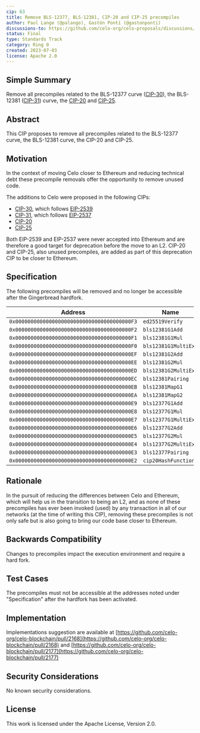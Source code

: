 ```yaml
---
cip: 63
title: Remove BLS-12377, BLS-12381, CIP-20 and CIP-25 precompiles
author: Paul Lange (@palango), Gastón Ponti (@gastonponti)
discussions-to: https://github.com/celo-org/celo-proposals/discussions/392
status: Final
type: Standards Track
category: Ring 0
created: 2023-07-03
license: Apache 2.0
---
```


## Simple Summary

Remove all precompiles related to the BLS-12377 curve ([CIP-30](https://github.com/celo-org/celo-proposals/blob/master/CIPs/cip-0030.md)), the BLS-12381 ([CIP-31](https://github.com/celo-org/celo-proposals/blob/master/CIPs/cip-0031.md)) curve, the [CIP-20](https://github.com/celo-org/celo-proposals/blob/master/CIPs/cip-0020.md) and [CIP-25](https://github.com/celo-org/celo-proposals/blob/master/CIPs/cip-0025.md).

## Abstract

This CIP proposes to remove all precompiles related to the BLS-12377 curve, the BLS-12381 curve, the CIP-20 and CIP-25.

## Motivation

In the context of moving Celo closer to Ethereum and reducing technical debt these precompile removals offer the opportunity to remove unused code.

The additions to Celo were proposed in the following CIPs:

- [CIP-30](https://github.com/celo-org/celo-proposals/blob/master/CIPs/cip-0030.md), which follows [EIP-2539](https://github.com/ethereum/EIPs/blob/master/EIPS/eip-2539.md)
- [CIP-31](https://github.com/celo-org/celo-proposals/blob/master/CIPs/cip-0031.md), which follows [EIP-2537](https://github.com/ethereum/EIPs/blob/master/EIPS/eip-2537.md)
- [CIP-20](https://github.com/celo-org/celo-proposals/blob/master/CIPs/cip-0020.md)
- [CIP-25](https://github.com/celo-org/celo-proposals/blob/master/CIPs/cip-0025.md)

Both EIP-2539 and EIP-2537 were never accepted into Ethereum and are therefore a good target for deprecation before the move to an L2. CIP-20 and CIP-25, also unused precompiles, are added as part of this deprecation CIP to be closer to Ethereum.

## Specification

The following precompiles will be removed and no longer be accessible after the Gingerbread hardfork.

| Address                                      | Name                 |
| -------                                      | ----                 |
| `0x00000000000000000000000000000000000000F3` | `ed25519Verify`      |
| `0x00000000000000000000000000000000000000F2` | `bls12381G1Add`      |
| `0x00000000000000000000000000000000000000F1` | `bls12381G1Mul`      |
| `0x00000000000000000000000000000000000000F0` | `bls12381G1MultiExp` |
| `0x00000000000000000000000000000000000000EF` | `bls12381G2Add`      |
| `0x00000000000000000000000000000000000000EE` | `bls12381G2Mul`      |
| `0x00000000000000000000000000000000000000ED` | `bls12381G2MultiExp` |
| `0x00000000000000000000000000000000000000EC` | `bls12381Pairing`    |
| `0x00000000000000000000000000000000000000EB` | `bls12381MapG1`      |
| `0x00000000000000000000000000000000000000EA` | `bls12381MapG2`      |
| `0x00000000000000000000000000000000000000E9` | `bls12377G1Add`      |
| `0x00000000000000000000000000000000000000E8` | `bls12377G1Mul`      |
| `0x00000000000000000000000000000000000000E7` | `bls12377G1MultiExp` |
| `0x00000000000000000000000000000000000000E6` | `bls12377G2Add`      |
| `0x00000000000000000000000000000000000000E5` | `bls12377G2Mul`      |
| `0x00000000000000000000000000000000000000E4` | `bls12377G2MultiExp` |
| `0x00000000000000000000000000000000000000E3` | `bls12377Pairing`    |
| `0x00000000000000000000000000000000000000E2` | `cip20HashFunctions` |

## Rationale

In the pursuit of reducing the differences between Celo and Ethereum, which will help us in the transition to being an L2, and as none of these precompiles has ever been invoked (used) by any transaction in all of our networks (at the time of writing this CIP), removing these precompiles is not only safe but is also going to bring our code base closer to Ethereum.

## Backwards Compatibility

Changes to precompiles impact the execution environment and require a hard fork.

## Test Cases

The precompiles must not be accessible at the addresses noted under "Specification" after the hardfork has been activated.

## Implementation

Implementations suggestion are available at [https://github.com/celo-org/celo-blockchain/pull/2168](https://github.com/celo-org/celo-blockchain/pull/2168) and [https://github.com/celo-org/celo-blockchain/pull/2177](https://github.com/celo-org/celo-blockchain/pull/2177)

## Security Considerations

No known security considerations.

## License

This work is licensed under the Apache License, Version 2.0.
